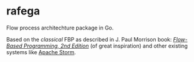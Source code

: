 # rafega
Flow process architechture package in Go.

Based on the _classical_ FBP as described in J. Paul Morrison book: *[Flow-Based Programming, 2nd Edition](http://www.jpaulmorrison.com/fbp/book.html)* (of great inspiration) and other existing systems like [Apache Storm](https://storm.apache.org).

